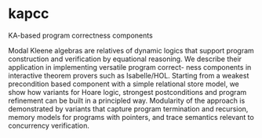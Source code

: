# kapcc
KA-based program correctness components

Modal Kleene algebras are relatives of dynamic logics that support program construction
and verification by equational reasoning. We describe their application in implementing
versatile program correct- ness components in interactive theorem provers such as
Isabelle/HOL. Starting from a weakest precondition based component with a simple relational
store model, we show how variants for Hoare logic, strongest postconditions and program
refinement can be built in a principled way. Modularity of the approach is demonstrated
by variants that capture program termination and recursion, memory models for programs
with pointers, and trace semantics relevant to concurrency verification.
